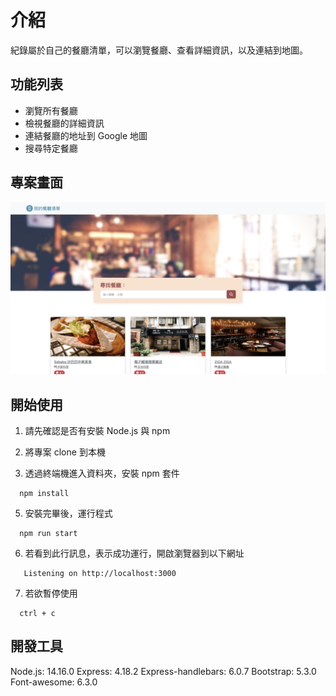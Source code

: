 # 介紹
紀錄屬於自己的餐廳清單，可以瀏覽餐廳、查看詳細資訊，以及連結到地圖。

## 功能列表
- 瀏覽所有餐廳
- 檢視餐廳的詳細資訊
- 連結餐廳的地址到 Google 地圖
- 搜尋特定餐廳

## 專案畫面
![Restaurant List](/public/image/snapshop.png)

## 開始使用
1. 請先確認是否有安裝 Node.js 與 npm

2. 將專案 clone 到本機

3. 透過終端機進入資料夾，安裝 npm 套件
```
  npm install
```

5. 安裝完畢後，運行程式
```
  npm run start
```

6. 若看到此行訊息，表示成功運行，開啟瀏覽器到以下網址
```
   Listening on http://localhost:3000
```

7. 若欲暫停使用
```
  ctrl + c
```

## 開發工具
Node.js: 14.16.0
Express: 4.18.2
Express-handlebars: 6.0.7
Bootstrap: 5.3.0
Font-awesome: 6.3.0